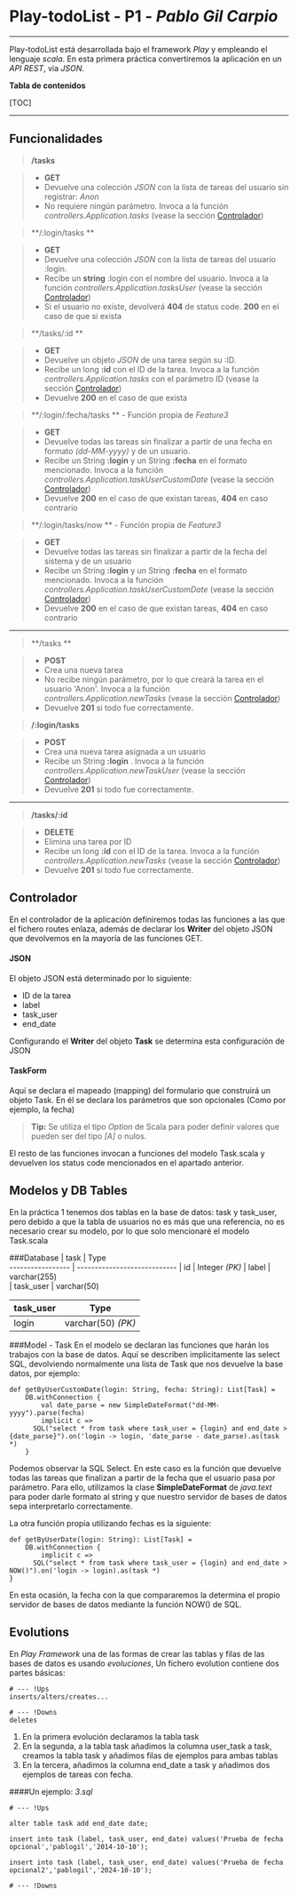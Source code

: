 Play-todoList - P1 - *Pablo Gil Carpio*
===================
----------
Play-todoList está desarrollada bajo el framework *Play* y empleando el lenguaje *scala*. En esta primera práctica convertiremos la aplicación en un *API REST*, via *JSON*.

**Tabla de contenidos**

[TOC]

----------
Funcionalidades
-------------
> **/tasks**

> - **GET**
> - Devuelve una colección *JSON* con la lista de tareas del usuario sin registrar: *Anon*
> - No requiere ningún parámetro. Invoca a la función *controllers.Application.tasks* (vease la sección [Controlador](#Controlador))

> **/:login/tasks  **

> - **GET**
> - Devuelve una colección *JSON* con la lista de tareas del usuario :login.
> - Recibe un **string** :login con el nombre del usuario. Invoca a la función *controllers.Application.tasksUser* (vease la sección [ Controlador](#Controlador))
> - Si el usuario no existe, devolverá **404** de status code. **200** en el caso de que si exista

> **/tasks/:id **

> - **GET**
> - Devuelve un objeto *JSON*  de una tarea según su :ID.
> - Recibe un long **:id** con el ID de la tarea. Invoca a la función *controllers.Application.tasks* con el parámetro ID (vease la sección [ Controlador](#Controlador))
> - Devuelve **200** en el caso de que exista

> **/:login/:fecha/tasks ** - Función propia de *Feature3*

> - **GET**
> - Devuelve todas las tareas sin finalizar a partir de una fecha en formato *(dd-MM-yyyy)* y de un usuario.
> - Recibe un String **:login** y un String **:fecha** en el formato mencionado. Invoca a la función *controllers.Application.taskUserCustomDate* (vease la sección [ Controlador](#Controlador))
> - Devuelve **200** en el caso de que existan tareas, **404** en caso contrario

> **/:login/tasks/now ** - Función propia de *Feature3*

> - **GET**
> - Devuelve todas las tareas sin finalizar a partir de la fecha del sistema y de un usuario
> - Recibe un String **:login** y un String **:fecha** en el formato mencionado. Invoca a la función *controllers.Application.taskUserCustomDate* (vease la sección [ Controlador](#Controlador))
> - Devuelve **200** en el caso de que existan tareas, **404** en caso contrario

---
> **/tasks ** 

> - **POST**
> - Crea una nueva tarea
> - No recibe ningún parámetro, por lo que creará la tarea en el usuario 'Anon'. Invoca a la función *controllers.Application.newTasks* (vease la sección [ Controlador](#Controlador))
> - Devuelve **201** si todo fue correctamente.

> **/:login/tasks** 

> - **POST**
> - Crea una nueva tarea asignada a un usuario
> - Recibe un String **:login** . Invoca a la función *controllers.Application.newTaskUser* (vease la sección [ Controlador](#Controlador))
> - Devuelve **201** si todo fue correctamente.

---
> **/tasks/:id** 

> - **DELETE**
> - Elimina una tarea por ID
> - Recibe un long **:id** con el ID de la tarea. Invoca a la función *controllers.Application.newTasks* (vease la sección [ Controlador](#Controlador))
> - Devuelve **201** si todo fue correctamente.



Controlador
-------------

En el controlador de la aplicación definiremos todas las funciones a las que el fichero routes enlaza, además de declarar los **Writer** del objeto JSON que devolvemos en la mayoría de las funciones GET.

####  JSON

El objeto JSON está determinado por lo siguiente:

 - ID de la tarea
 - label
 - task_user
 - end_date

Configurando el **Writer** del objeto **Task** se determina esta configuración de JSON

#### <i class="icon-hdd"></i> TaskForm

Aquí se declara el mapeado (mapping) del formulario que construirá un objeto Task. 
En él se declara los parámetros que son opcionales (Como por ejemplo, la fecha)

> **Tip:** Se utiliza el tipo *Option* de Scala para poder definir valores que pueden ser del tipo *[A]* o nulos.

El resto de las funciones invocan a funciones del modelo Task.scala y devuelven los status code mencionados en el apartado anterior.

Modelos y DB Tables
-------------
En la práctica 1 tenemos dos tablas en la base de datos: task y task_user, pero debido a que la tabla de usuarios no es más que una referencia, no es necesario crear su modelo, por lo que solo mencionaré el modelo Task.scala

###Database
|        task | Type              
 ----------------- | ---------------------------- 
| id | Integer *(PK)*
| label | varchar(255)           
| task_user           | varchar(50)

|        task_user| Type              
 ----------------- | ---------------------------- 
| login | varchar(50) *(PK)*


###Model - Task
En el modelo se declaran las funciones que harán los trabajos con la base de datos. 
Aquí se describen implicitamente las select SQL, devolviendo normalmente una lista de Task que nos devuelve la base datos, por ejemplo:

    def getByUserCustomDate(login: String, fecha: String): List[Task] = 
    	DB.withConnection { 
    		val date_parse = new SimpleDateFormat("dd-MM-yyyy").parse(fecha)
    		implicit c =>
    	  SQL("select * from task where task_user = {login} and end_date > {date_parse}").on('login -> login, 'date_parse - date_parse).as(task *)
    	}
Podemos observar la SQL Select. En este caso es la función que devuelve todas las tareas que finalizan a partir de la fecha que el usuario pasa por parámetro. 
Para ello, utilizamos la clase **SimpleDateFormat** de *java.text* para poder darle formato al string y que nuestro servidor de bases de datos sepa interpretarlo correctamente.

La otra función propia utilizando fechas es la siguiente:

    def getByUserDate(login: String): List[Task] = 
    	DB.withConnection { 
    		implicit c =>
    	  SQL("select * from task where task_user = {login} and end_date > NOW()").on('login -> login).as(task *)
    }
En esta ocasión, la fecha con la que compararemos la determina el propio servidor de bases de datos mediante la función NOW() de SQL.

Evolutions
-------------
En *Play Framework* una de las formas de crear las tablas y filas de las bases de datos es usando *evoluciones*,
Un fichero evolution contiene dos partes básicas:

    # --- !Ups
    inserts/alters/creates...

    # --- !Downs
    deletes


 1. En la primera evolución declaramos la tabla task
 2. En la segunda, a la tabla task añadimos la columna user_task a task, creamos la tabla task y añadimos filas de ejemplos para ambas tablas
 3. En la tercera, añadimos la columna end_date a task y añadimos dos ejemplos de tareas con fecha.

####Un ejemplo: *3.sql*
 

    # --- !Ups
    
    alter table task add end_date date;
    
    insert into task (label, task_user, end_date) values('Prueba de fecha opcional','pablogil','2014-10-10');
    
    insert into task (label, task_user, end_date) values('Prueba de fecha opcional2','pablogil','2024-10-10');
     
    # --- !Downs